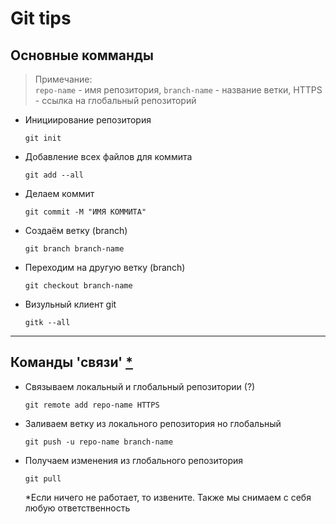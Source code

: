 # Git tips
## Основные комманды
> Примечание: \
> `repo-name` - имя репозитория, `branch-name` - название ветки, HTTPS - ссылка на глобальный репозиторий

* Инициирование репозитория
  ```git
  git init
  ```
* Добавление всех файлов для коммита
  ```git
  git add --all
  ```
* Делаем коммит
  ```git
  git commit -M "ИМЯ КОММИТА"
  ```
* Создаём ветку (branch)
  ```git
  git branch branch-name
  ```
* Переходим на другую ветку (branch)
  ```git
  git checkout branch-name
  ```
* Визульный клиент git
  ```git
  gitk --all
  ```
- - - - - -
## Команды 'связи' [\*](#Unwork)
* Связываем локальный и глобальный репозитории (?)
  ```git
  git remote add repo-name HTTPS
  ```
* Заливаем ветку из локального репозитория но глобальный
  ```git
  git push -u repo-name branch-name
  ```
* Получаем изменения из глобального репозитория
  ```git
  git pull
  ```
  
  <a name="Unwork"> *Если ничего не работает, то извените. Также мы снимаем с себя любую ответственность</a>
